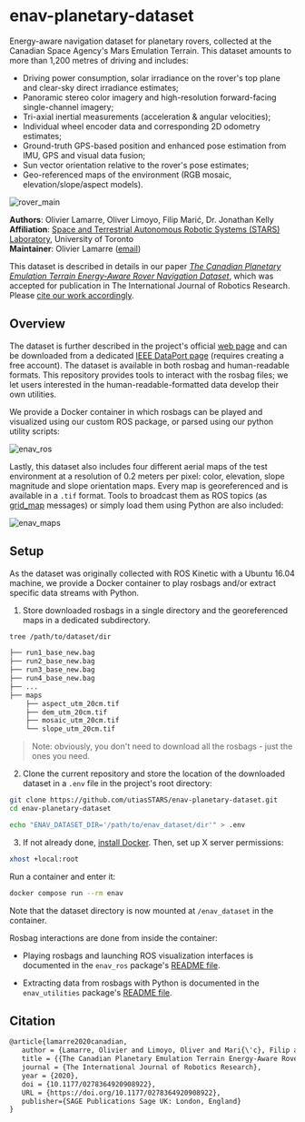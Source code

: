 # enav-planetary-dataset

Energy-aware navigation dataset for planetary rovers, collected at the Canadian Space Agency's Mars Emulation Terrain. This dataset amounts to more than 1,200 metres of driving and includes:

* Driving power consumption, solar irradiance on the rover's top plane and clear-sky direct irradiance estimates;
* Panoramic stereo color imagery and high-resolution forward-facing single-channel imagery;
* Tri-axial inertial measurements (acceleration & angular velocities);
* Individual wheel encoder data and corresponding 2D odometry estimates;
* Ground-truth GPS-based position and enhanced pose estimation from IMU, GPS and visual data fusion;
* Sun vector orientation relative to the rover's pose estimates;
* Geo-referenced maps of the environment (RGB mosaic, elevation/slope/aspect models).  

![rover_main](media/rover_main.jpg)

**Authors**: Olivier Lamarre, Oliver Limoyo, Filip Marić, Dr. Jonathan Kelly  
**Affiliation**: [Space and Terrestrial Autonomous Robotic Systems (STARS) Laboratory](www.starslab.ca), University of Toronto  
**Maintainer**: Olivier Lamarre ([email](mailto:olivier.lamarre@robotics.utias.utoronto.ca))

This dataset is described in details in our paper [*The Canadian Planetary Emulation Terrain Energy-Aware Rover Navigation Dataset*](https://journals.sagepub.com/doi/10.1177/0278364920908922), which was accepted for publication in The International Journal of Robotics Research. Please [cite our work accordingly](#citation).

## Overview

The dataset is further described in the project's official [web page](http://www.starslab.ca/enav-planetary-dataset/) and can be downloaded from a dedicated [IEEE DataPort page](https://ieee-dataport.org/open-access/canadian-planetary-emulation-terrain-energy-aware-rover-navigation-dataset) (requires creating a free account). The dataset is available in both rosbag and human-readable formats. This repository provides tools to interact with the rosbag files; we let users interested in the human-readable-formatted data develop their own utilities.

We provide a Docker container in which rosbags can be played and visualized using our custom ROS package, or parsed using our python utility scripts:

![enav_ros](https://media.giphy.com/media/YlBFpSSD9qxbCCCpyp/giphy.gif)

Lastly, this dataset also includes four different aerial maps of the test environment at a resolution of 0.2 meters per pixel: color, elevation, slope magnitude and slope orientation maps. Every map is georeferenced and is available in a `.tif` format. Tools to broadcast them as ROS topics (as [grid_map](https://github.com/ANYbotics/grid_map) messages) or simply load them using Python are also included:

![enav_maps](https://media.giphy.com/media/j4w8J6OvbReBvQyqn0/giphy.gif)

## Setup

As the dataset was originally collected with ROS Kinetic with a Ubuntu 16.04 machine, we provide a Docker container to play rosbags and/or extract specific data streams with Python.

1. Store downloaded rosbags in a single directory and the georeferenced maps in a dedicated subdirectory.

```sh
tree /path/to/dataset/dir

├── run1_base_new.bag
├── run2_base_new.bag
├── run3_base_new.bag
├── run4_base_new.bag
├── ...
├── maps
    ├── aspect_utm_20cm.tif
    ├── dem_utm_20cm.tif
    ├── mosaic_utm_20cm.tif
    └── slope_utm_20cm.tif
```

> Note: obviously, you don't need to download all the rosbags - just the ones you need.

2. Clone the current repository and store the location of the downloaded dataset in a `.env` file in the project's root directory:

```sh
git clone https://github.com/utiasSTARS/enav-planetary-dataset.git
cd enav-planetary-dataset

echo "ENAV_DATASET_DIR='/path/to/enav_dataset/dir'" > .env
```

3. If not already done, [install Docker](https://docs.docker.com/engine/install/). Then, set up X server permissions:

```sh
xhost +local:root
```

Run a container and enter it:

```sh
docker compose run --rm enav
```

Note that the dataset directory is now mounted at `/enav_dataset` in the container.

Rosbag interactions are done from inside the container:

- Playing rosbags and launching ROS visualization interfaces is documented in the `enav_ros` package's [README file](enav_ros/README.md).

- Extracting data from rosbags with Python is documented in the `enav_utilities` package's [README file](enav_utilities/README.md).

## Citation

```txt
@article{lamarre2020canadian,
   author = {Lamarre, Olivier and Limoyo, Oliver and Mari{\'c}, Filip and Kelly, Jonathan},
   title = {{The Canadian Planetary Emulation Terrain Energy-Aware Rover Navigation Dataset}},
   journal = {The International Journal of Robotics Research},
   year = {2020},
   doi = {10.1177/0278364920908922},
   URL = {https://doi.org/10.1177/0278364920908922},
   publisher={SAGE Publications Sage UK: London, England}
}
```
